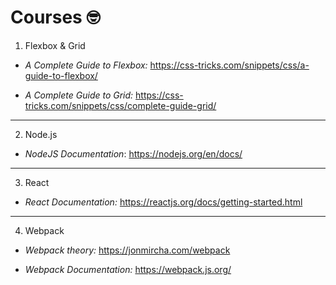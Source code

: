 # **Courses** 🤓

1. Flexbox & Grid

* _A Complete Guide to Flexbox:_ https://css-tricks.com/snippets/css/a-guide-to-flexbox/

* _A Complete Guide to Grid:_ https://css-tricks.com/snippets/css/complete-guide-grid/

***

2. Node.js

* _NodeJS Documentation_: https://nodejs.org/en/docs/

***

3. React 

* _React Documentation:_ https://reactjs.org/docs/getting-started.html

***

4. Webpack

* _Webpack theory:_ https://jonmircha.com/webpack

* _Webpack Documentation:_ https://webpack.js.org/